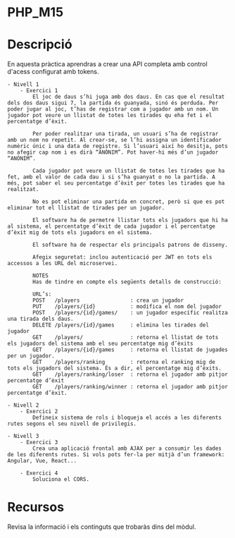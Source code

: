 # PHP_M15
# Descripció
En aquesta pràctica aprendras a crear una API completa amb control d'acess configurat amb tokens. 

    - Nivell 1
        - Exercici 1
            El joc de daus s’hi juga amb dos daus. En cas que el resultat dels dos daus sigui 7, la partida és guanyada, sinó és perduda. Per poder jugar al joc, t’has de registrar com a jugador amb un nom. Un jugador pot veure un llistat de totes les tirades qu eha fet i el percentatge d’èxit.

            Per poder realitzar una tirada, un usuari s’ha de registrar amb un nom no repetit. Al crear-se, se l’hi assigna un identificador numèric únic i una data de registre. Si l’usuari així ho desitja, pots no afegir cap nom i es dirà “ANÒNIM”. Pot haver-hi més d’un jugador “ANÒNIM”.

            Cada jugador pot veure un llistat de totes les tirades que ha fet, amb el valor de cada dau i si s’ha guanyat o no la partida. A més, pot saber el seu percentatge d’èxit per totes les tirades que ha realitzat. 

            No es pot eliminar una partida en concret, però si que es pot eliminar tot el llistat de tirades per un jugador.

            El software ha de permetre llistar tots els jugadors que hi ha al sistema, el percentatge d’èxit de cada jugador i el percentatge d’èxit mig de tots els jugadors en el sistema.

            El software ha de respectar els principals patrons de disseny.

            Afegix seguretat: inclou autenticació per JWT en tots els accessos a les URL del microservei.
          
            NOTES
            Has de tindre en compte els següents detalls de construcció:

            URL’s:
            POST   /players                : crea un jugador
            PUT    /players/{id}           : modifica el nom del jugador
            POST   /players/{id}/games/    : un jugador específic realitza una tirada dels daus.
            DELETE /players/{id}/games     : elimina les tirades del jugador
            GET    /players/               : retorna el llistat de tots els jugadors del sistema amb el seu percentatge mig d’èxits 
            GET    /players/{id}/games     : retorna el llistat de jugades per un jugador.
            GET    /players/ranking        : retorna el ranking mig de tots els jugadors del sistema. És a dir, el percentatge mig d’èxits.
            GET    /players/ranking/loser  : retorna el jugador amb pitjor percentatge d’èxit
            GET    /players/ranking/winner : retorna el jugador amb pitjor percentatge d’èxit.

    - Nivell 2
        - Exercici 2
            Defineix sistema de rols i bloqueja el accés a les diferents rutes segons el seu nivell de privilegis.

    - Nivell 3
        - Exercici 3
            Crea una aplicació frontal amb AJAX per a consumir les dades de les diferents rutes. Si vols pots fer-la per mitjà d’un framework: Angular, Vue, React...

        - Exercici 4
            Soluciona el CORS.

# Recursos
Revisa la informació i els continguts que trobaràs dins del mòdul.